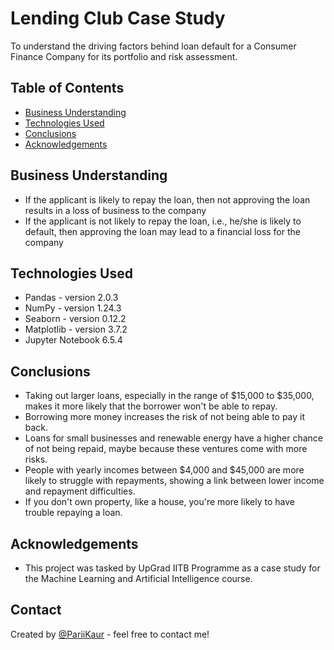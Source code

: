 # Lending Club Case Study
To understand the driving factors behind loan default for a Consumer Finance Company for its portfolio and risk assessment.

## Table of Contents
* [Business Understanding](#business-understanding)
* [Technologies Used](#technologies-used)
* [Conclusions](#conclusions)
* [Acknowledgements](#acknowledgements)

<!-- You can include any other section that is pertinent to your problem -->

## Business Understanding
- If the applicant is likely to repay the loan, then not approving the loan results in a loss of business to the company
- If the applicant is not likely to repay the loan, i.e., he/she is likely to default, then approving the loan may lead to a financial loss for the company

<!-- You don't have to answer all the questions - just the ones relevant to your project. -->

## Technologies Used
- Pandas - version 2.0.3
- NumPy - version 1.24.3
- Seaborn - version 0.12.2
- Matplotlib - version 3.7.2
- Jupyter Notebook 6.5.4

<!-- As the libraries' versions keep on changing, it is recommended to mention the version of the library used in this project -->

<!-- You don't have to answer all the questions - just the ones relevant to your project. -->

## Conclusions
- Taking out larger loans, especially in the range of $15,000 to $35,000, makes it more likely that the borrower won't be able to repay.
- Borrowing more money increases the risk of not being able to pay it back.
- Loans for small businesses and renewable energy have a higher chance of not being repaid, maybe because these ventures come with more risks.
- People with yearly incomes between $4,000 and $45,000 are more likely to struggle with repayments, showing a link between lower income and repayment difficulties.
- If you don't own property, like a house, you're more likely to have trouble repaying a loan.

## Acknowledgements
- This project was tasked by UpGrad IITB Programme as a case study for the Machine Learning and Artificial Intelligence course.

## Contact
Created by [@PariiKaur](https://github.com/PariiKaur) - feel free to contact me!

<!-- Optional -->
<!-- ## License -->
<!-- This project is open source and available under the [... License](). -->

<!-- You don't have to include all sections - just the one's relevant to your project -->